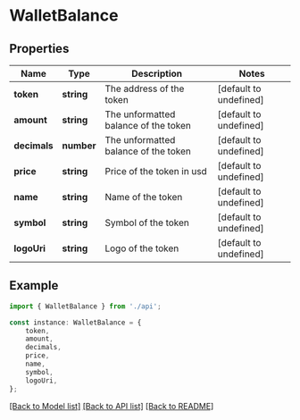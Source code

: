 # WalletBalance


## Properties

Name | Type | Description | Notes
------------ | ------------- | ------------- | -------------
**token** | **string** | The address of the token | [default to undefined]
**amount** | **string** | The unformatted balance of the token | [default to undefined]
**decimals** | **number** | The unformatted balance of the token | [default to undefined]
**price** | **string** | Price of the token in usd | [default to undefined]
**name** | **string** | Name of the token | [default to undefined]
**symbol** | **string** | Symbol of the token | [default to undefined]
**logoUri** | **string** | Logo of the token | [default to undefined]

## Example

```typescript
import { WalletBalance } from './api';

const instance: WalletBalance = {
    token,
    amount,
    decimals,
    price,
    name,
    symbol,
    logoUri,
};
```

[[Back to Model list]](../README.md#documentation-for-models) [[Back to API list]](../README.md#documentation-for-api-endpoints) [[Back to README]](../README.md)
